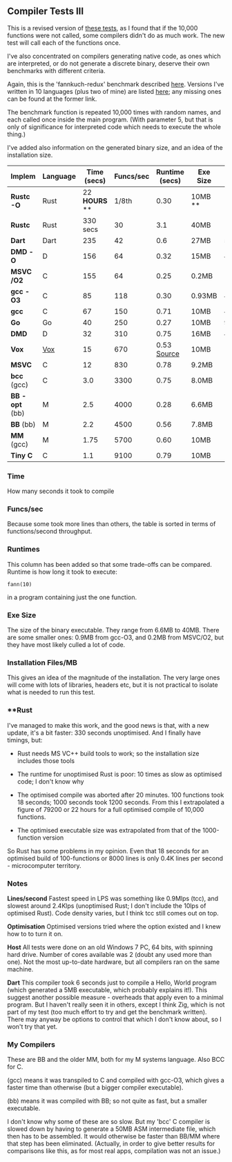 ## Compiler Tests III

This is a revised version of [these tests](Compilertest2.md), as I found that if the 10,000 functions were not called, some compilers didn't do as much work. The new test will call each of the functions once.

I've also concentrated on compilers generating native code, as ones which are interpreted, or do not generate a discrete binary, deserve their own benchmarks with different criteria.

Again, this is the 'fannkuch-redux' benchmark described [here](https://benchmarksgame-team.pages.debian.net/benchmarksgame/performance/fannkuchredux.html). Versions I've written in 10 languages (plus two of mine) are listed [here](fannkuch.txt); any missing ones can be found at the former link.

The benchmark function is repeated 10,000 times with random names, and each called once inside the main program. (With parameter 5, but that is only of significance for interpreted code which needs to execute the whole thing.)

I've added also information on the generated binary size, and an idea of the installation size.

Implem | Language | Time (secs) | Funcs/sec | Runtime (secs) | Exe Size | Installation Files/MB
--- | --- | --- | --- | --- | --- | ---
**Rustc -O** | Rust  | 22 **HOURS** \*\* | 1/8th | 0.30| 10MB \*\* | 12/100MB + 14600/2800MB
**Rustc** | Rust  | 330 secs | 30 | 3.1 | 40MB | 12/100MB + 14600/2800MB
**Dart**          | Dart | 235| 42 | 0.6 | 27MB | 500/490MB
**DMD -O**       | D | 156 | 64 | 0.32 | 15MB | 4000/300MB 
**MSVC /O2**          | C | 155 |64 | 0.25 | 0.2MB | 14600/2800MB
**gcc -O3**           | C            | 85 | 118 | 0.30 | 0.93MB | 4800/550MB
**gcc**           | C            | 67 | 150 | 0.71 | 10MB | 4800/550MB
**Go**            | Go | 40 | 250 | 0.27 | 10MB | 9200/350MB
**DMD**           | D | 32 | 310 | 0.75 | 16MB | 4000/300MB
**Vox**           | [Vox](https://github.com/MrSmith33/vox) | 15 | 670 | 0.53 [Source](https://gist.github.com/MrSmith33/ac14e66a83b9d047793adede464ca1ef#file-fannkuch-vx) | 10MB | 1/2.4MB
**MSVC**          | C | 12  |830 | 0.78 | 9.2MB | 14600/2800MB
**bcc** (gcc)     | C        | 3.0 | 3300 | 0.75 | 8.0MB | 1/0.7MB
**BB -opt** (bb)   | M        | 2.5 | 4000 | 0.28 | 6.6MB | 1/0.6MB
**BB** (bb)       | M        | 2.2 | 4500 | 0.56 | 7.8MB | 1/0.6MB
**MM** (gcc)      | M        | 1.75 | 5700 | 0.60 | 10MB | 1/0.8MB
**Tiny C**        | C        | 1.1 | 9100 | 0.79 | 10MB | 120/1.8MB

### Time

How many seconds it took to compile

### Funcs/sec

Because some took more lines than others, the table is sorted in terms of functions/second throughput.

### Runtimes

This column has been added so that some trade-offs can be compared. Runtime is how long it took to execute:

    fann(10)
    
in a program containing just the one function.

### Exe Size

The size of the binary executable. They range from 6.6MB to 40MB. There are some smaller ones: 0.9MB from gcc-O3, and 0.2MB from MSVC/O2, but they have most likely culled a lot of code.

### Installation Files/MB

This gives an idea of the magnitude of the installation. The very large ones will come with lots of libraries, headers etc, but it is not practical to isolate what is needed to run this test.

### \*\*Rust

I've managed to make this work, and the good news is that, with a new update, it's a bit faster: 330 seconds unoptimised. And I finally have timings, but:

* Rust needs MS VC++ build tools to work; so the installation size includes those tools

* The runtime for unoptimised Rust is poor: 10 times as slow as optimised code; I don't know why

* The optimised compile was aborted after 20 minutes. 100 functions took 18 seconds; 1000 seconds took 1200 seconds. From this I extrapolated a figure of 79200 or 22 hours for a full optimised compile of 10,000 functions.

* The optimised executable size was extrapolated from that of the 1000-function version

So Rust has some problems in my opinion. Even that 18 seconds for an optimised build of 100-functions or 8000 lines is only 0.4K lines per second - microcomputer territory.

### Notes

**Lines/second** Fastest speed in LPS was something like 0.9Mlps (tcc), and slowest around 2.4Klps (unoptimised Rust; I don't include the 10lps of optimised Rust). Code density varies, but I think tcc still comes out on top.

**Optimisation** Optimised versions tried where the option existed and I knew how to to turn it on.

**Host** All tests were done on an old Windows 7 PC, 64 bits, with spinning hard drive. Number of cores available was 2 (doubt any used more than one). Not the most up-to-date hardware, but all compilers ran on the same machine.

**Dart** This compiler took 6 seconds just to compile a Hello, World program (which generated a 5MB executable, which probably explains it!). This suggest another possible measure - overheads that apply even to a minimal program. But I haven't really seen it in others, except I think Zig, which is not part of my test (too much effort to try and get the benchmark written). There may anyway be options to control that which I don't know about, so I won't try that yet.


### My Compilers

These are BB and the older MM, both for my M systems language. Also BCC for C.

(gcc) means it was transpiled to C and compiled with gcc-O3, which gives a faster time than otherwise (but a bigger compiler executable).

(bb) means it was compiled with BB; so not quite as fast, but a smaller executable.

I don't know why some of these are so slow. But my 'bcc' C compiler is slowed down by having to generate a 50MB ASM intermediate file, which then has to be assembled. It would otherwise be faster than BB/MM where that step has been eliminated. (Actually, in order to give better results for comparisons like this, as for most real apps, compilation was not an issue.)

